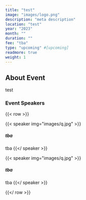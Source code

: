 ```yaml
---
title: "test"
image: "images/logo.png"
description: "meta description"
location: "test"
year: "2023"
month: ""
duration: ""
fee: "tba"
type: "upcoming" #[upcoming]
readmore: true
weight: 1
---
```


## About Event
test


### Event Speakers

{{< row >}}

{{< speaker img="images/q.jpg" >}}
##### tba
tba
{{</ speaker >}}

{{< speaker img="images/q.jpg" >}}
##### tba
tba
{{</ speaker >}}

{{</ row >}}